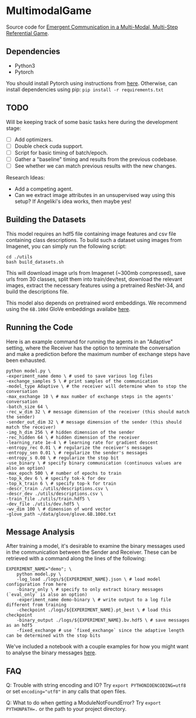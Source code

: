 # MultimodalGame

Source code for [Emergent Communication in a Multi-Modal, Multi-Step Referential Game](https://arxiv.org/abs/1705.10369).

## Dependencies

- Python3
- Pytorch

You should install Pytorch using instructions from [here](http://pytorch.org/). Otherwise, can install dependencies using pip: `pip install -r requirements.txt`

## TODO

Will be keeping track of some basic tasks here during the development stage:

- [ ] Add optimizers.
- [ ] Double check cuda support.
- [ ] Script for basic timing of batch/epoch.
- [ ] Gather a "baseline" timing and results from the previous codebase.
- [ ] See whether we can match previous results with the new changes.

Research Ideas:

- Add a competing agent.
- Can we extract image attributes in an unsupervised way using this setup? If Angeliki's idea works, then maybe yes!

## Building the Datasets

This model requires an hdf5 file containing image features and csv file containing class descriptions. To build such a dataset using images from Imagenet, you can simply run the following script:

```
cd ./utils
bash build_datasets.sh
```

This will download image urls from Imagenet (~300mb compressed), save urls from 30 classes, split them into train/dev/test, download the relevant images, extract the necessary features using a pretrained ResNet-34, and build the descriptions file.

This model also depends on pretrained word embeddings. We recommend using the `6B.100d` GloVe embeddings availabe [here](https://nlp.stanford.edu/projects/glove/).

## Running the Code

Here is an example command for running the agents in an "Adaptive" setting, where the Receiver has the option to terminate the conversation and make a prediction before the maximum number of exchange steps have been exhausted.

```
python model.py \
-experiment_name demo \ # used to save various log files
-exchange_samples 5 \ # print samples of the communication
-model_type Adaptive \ # the receiver will determine when to stop the conversation
-max_exchange 10 \ # max number of exchange steps in the agents' conversation
-batch_size 64 \
-rec_w_dim 32 \ # message dimension of the receiver (this should match the sender)
-sender_out_dim 32 \ # message dimension of the sender (this should match the receiver)
-img_h_dim 256 \ # hidden dimension of the sender
-rec_hidden 64 \ # hidden dimension of the receiver
-learning_rate 1e-4 \ # learning rate for gradient descent
-entropy_rec 0.01 \ # regularize the receiver's messages
-entropy_sen 0.01 \ # regularize the sender's messages
-entropy_s 0.08 \ # regularize the stop bit 
-use_binary \ # specify binary communication (continuous values are also an option)
-max_epoch 500 \ # number of epochs to train
-top_k_dev 6 \ # specify tok-k for dev
-top_k_train 6 \ # specify top-k for train
-descr_train ./utils/descriptions.csv \
-descr_dev ./utils/descriptions.csv \
-train_file ./utils/train.hdf5 \
-dev_file ./utils/dev.hdf5 \
-wv_dim 100 \ # dimension of word vector
-glove_path ~/data/glove/glove.6B.100d.txt
```

## Message Analysis

After training a model, it's desirable to examine the binary messages used in the communication between the Sender and Receiver. These can be retrieved with a command along the lines of the following:

```
EXPERIMENT_NAME="demo"; \
    python model.py \
    -log_load ./logs/${EXPERIMENT_NAME}.json \ # load model configuration from here
    -binary_only \ # specify to only extract binary messages (`eval_only` is also an option)
    -experiment_name demo-binary \ # write output to a log file different from training
    -checkpoint ./logs/${EXPERIMENT_NAME}.pt_best \ # load this checkpoint
    -binary_output ./logs/${EXPERIMENT_NAME}.bv.hdf5 \ # save messages as an hdf5
    -fixed_exchange # use `fixed_exchange` since the adaptive length can be determined with the stop bits
```

We've included a notebook with a couple examples for how you might want to analyse the binary messages [here](https://github.com/nyu-dl/MultimodalGame/blob/master/analyse_communication.ipynb).

## FAQ

Q: Trouble with string encoding and IO? Try `export PYTHONIOENCODING=utf8` or set `encoding="utf8"` in any calls that open files.

Q: What to do when getting a ModuleNotFoundError? Try `export PYTHONPATH=.` or the path to your project directory.


